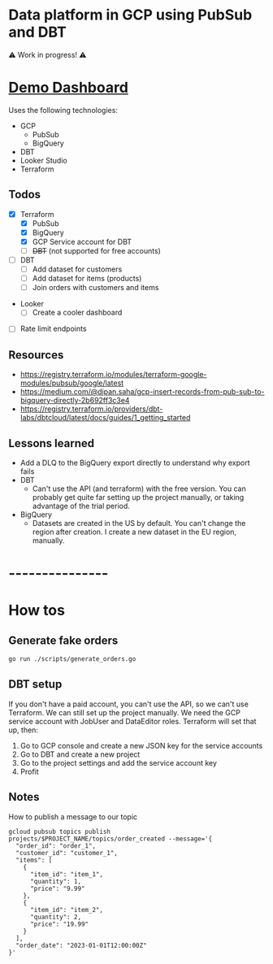 # Data platform in GCP using PubSub and DBT

⚠️ Work in progress! ⚠️

# [Demo Dashboard](https://lookerstudio.google.com/reporting/b5d6e9f8-3e3c-41c0-bd68-2046fbd8414c)

Uses the following technologies:

* GCP
    * PubSub
    * BigQuery
* DBT
* Looker Studio
* Terraform

## Todos

* [x] Terraform
    * [x] PubSub
    * [x] BigQuery
    * [x] GCP Service account for DBT
    * [ ] ~~DBT~~ (not supported for free accounts)
* [ ] DBT
  * [ ] Add dataset for customers
  * [ ] Add dataset for items (products)
  * [ ] Join orders with customers and items
* Looker
  * [ ] Create a cooler dashboard
* [ ] Rate limit endpoints

## Resources

* https://registry.terraform.io/modules/terraform-google-modules/pubsub/google/latest
* https://medium.com/@dipan.saha/gcp-insert-records-from-pub-sub-to-bigquery-directly-2b692ff3c3e4
* https://registry.terraform.io/providers/dbt-labs/dbtcloud/latest/docs/guides/1_getting_started

## Lessons learned

* Add a DLQ to the BigQuery export directly to understand why export fails
* DBT
    * Can't use the API (and terraform) with the free version. You can probably get quite far setting up the project
      manually, or taking advantage of the trial period.
* BigQuery
    * Datasets are created in the US by default. You can't change the region after creation. I create a new dataset in
      the EU region, manually.

# ---------------

# How tos

## Generate fake orders

```bash
go run ./scripts/generate_orders.go
```

## DBT setup

If you don't have a paid account, you can't use the API, so we can't use Terraform. We can still set up the project
manually.
We need the GCP service account with JobUser and DataEditor roles. Terraform will set that up, then:

1. Go to GCP console and create a new JSON key for the service accounts
2. Go to DBT and create a new project
3. Go to the project settings and add the service account key
4. Profit

## Notes

How to publish a message to our topic

```
gcloud pubsub topics publish projects/$PROJECT_NAME/topics/order_created --message='{
  "order_id": "order_1",
  "customer_id": "customer_1",
  "items": [
    {
      "item_id": "item_1",
      "quantity": 1,
      "price": "9.99"
    },
    {
      "item_id": "item_2",
      "quantity": 2,
      "price": "19.99"
    }
  ],
  "order_date": "2023-01-01T12:00:00Z"
}'
```

